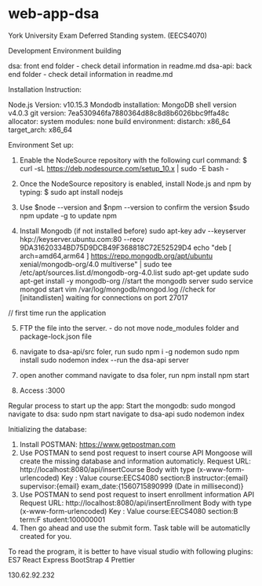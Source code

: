 # web-app-dsa

York University Exam Deferred Standing system. (EECS4070)

Development Environment building

dsa: front end folder - check detail information in readme.md
dsa-api: back end folder - check detail information in readme.md

Installation Instruction:

Node.js Version: v10.15.3
Mondodb installation:
MongoDB shell version v4.0.3
git version: 7ea530946fa7880364d88c8d8b6026bbc9ffa48c
allocator: system
modules: none
build environment:
distarch: x86_64
target_arch: x86_64

Environment Set up:

1. Enable the NodeSource repository with the following curl command:
   \$ curl -sL https://deb.nodesource.com/setup_10.x | sudo -E bash -

2. Once the NodeSource repository is enabled, install Node.js and npm by typing:
   \$ sudo apt install nodejs

3. Use \$node --version and \$npm --version to confirm the version
   \$sudo npm update -g to update npm

4. Install Mongodb (if not installed before)
   sudo apt-key adv --keyserver hkp://keyserver.ubuntu.com:80 --recv 9DA31620334BD75D9DCB49F368818C72E52529D4
   echo "deb [ arch=amd64,arm64 ] https://repo.mongodb.org/apt/ubuntu xenial/mongodb-org/4.0 multiverse" | sudo tee /etc/apt/sources.list.d/mongodb-org-4.0.list
   sudo apt-get update
   sudo apt-get install -y mongodb-org
   //start the mongodb server
   sudo service mongod start
   vim /var/log/mongodb/mongod.log //check for [initandlisten] waiting for connections on port 27017

// first time run the application

5. FTP the file into the server. - do not move node_modules folder and package-lock.json file

6. navigate to dsa-api/src foler, run
   sudo npm i -g nodemon
   sudo npm install
   sudo nodemon index --run the dsa-api server

7. open another command
   navigate to dsa foler, run
   npm install
   npm start

8. Access <Serverip>:3000

Regular process to start up the app:
Start the mongodb: sudo mongod
navigate to dsa:
sudo npm start
navigate to dsa-api
sudo nodemon index

Initializing the database:

1. Install POSTMAN: https://www.getpostman.com
2. Use POSTMAN to send post request to insert course API
   Mongoose will create the missing database and information automaticly.
   Request URL: http://localhost:8080/api/insertCourse
   Body with type (x-www-form-urlencoded)
   Key : Value
   course:EECS4080
   section:B
   instructor:{email}
   supervisor:{email}
   exam_date:{1560715890999 (Date in millisecond)}
3. Use POSTMAN to send post request to insert enrollment information API
   Request URL: http://localhost:8080/api/insertEnrollment
   Body with type (x-www-form-urlencoded)
   Key : Value
   course:EECS4080
   section:B
   term:F
   student:100000001
4. Then go ahead and use the submit form. Task table will be automaticlly created for you.

To read the program, it is better to have visual studio with following plugins:
ES7 React
Express
BootStrap 4
Prettier

130.62.92.232
